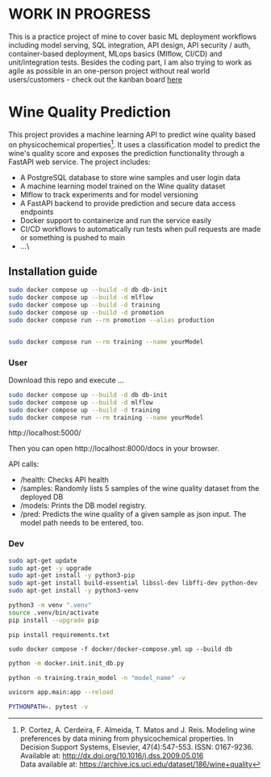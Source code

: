 # WORK IN PROGRESS
This is a practice project of mine to cover basic ML deployment workflows including model serving, SQL integration, API design, API security / auth, container-based deployment, MLops basics (Mlflow, CI/CD) and unit/integration tests. Besides the coding part, I am also trying to work as agile as possible in an one-person project without real world users/customers - check out the kanban board [here](https://github.com/users/jan94z/projects/3)


# Wine Quality Prediction
This project provides a machine learning API to predict wine quality based on physicochemical properties[^1]. It uses a classification model to predict the wine's quality score and exposes the prediction functionality through a FastAPI web service. 
The project includes:
* A PostgreSQL database to store wine samples and user login data
* A machine learning model trained on the Wine quality dataset
* Mlflow to track experiments and for model versioning
* A FastAPI backend to provide prediction and secure data access endpoints
* Docker support to containerize and run the service easily
* CI/CD workflows to automatically run tests when pull requests are made or something is pushed to main
* ...\

## Installation guide
```bash
sudo docker compose up --build -d db db-init
sudo docker compose up --build -d mlflow
sudo docker compose up --build -d training
sudo docker compose up --build -d promotion
sudo docker compose run --rm promotion --alias production


sudo docker compose run --rm training --name yourModel
```



### User
Download this repo and execute ...
```bash
sudo docker compose up --build -d db db-init
sudo docker compose up --build -d mlflow
sudo docker compose up --build -d training
sudo docker compose run --rm training --name yourModel
```


http://localhost:5000/

Then you can open http://localhost:8000/docs in your browser. 

API calls:
* /health: Checks API health
* /samples: Randomly lists 5 samples of the wine quality dataset from the deployed DB
* /models: Prints the DB model registry.
*  /pred: Predicts the wine quality of a given sample as json input. The model path needs to be entered, too.


### Dev
```bash
sudo apt-get update
sudo apt-get -y upgrade
sudo apt-get install -y python3-pip
sudo apt-get install build-essential libssl-dev libffi-dev python-dev
sudo apt-get install -y python3-venv
```
```bash
python3 -m venv ".venv"
source .venv/bin/activate
pip install --upgrade pip
```
```basb
pip install requirements.txt
```
```basb
sudo docker compose -f docker/docker-compose.yml up --build db
```
```bash
python -m docker.init.init_db.py
```
```bash
python -m training.train_model -n "model_name" -v
```
```bash
uvicorn app.main:app --reload
```

```bash
PYTHONPATH=. pytest -v
```

[^1]:P. Cortez, A. Cerdeira, F. Almeida, T. Matos and J. Reis. 
Modeling wine preferences by data mining from physicochemical properties.
In Decision Support Systems, Elsevier, 47(4):547-553. ISSN: 0167-9236.\
Available at: http://dx.doi.org/10.1016/j.dss.2009.05.016 \
Data available at: https://archive.ics.uci.edu/dataset/186/wine+quality

